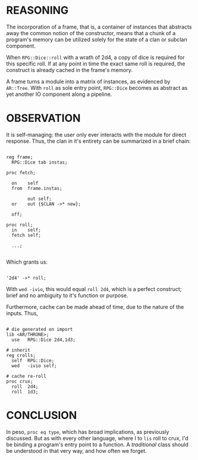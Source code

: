 # REASONING

The incorporation of a frame, that is, a container of instances that abstracts away the common notion of the constructor, means that a chunk of a program's memory can be utilized solely for the state of a clan or subclan component.

When `RPG::Dice::roll` with a wrath of 2d4, a copy of dice is required for this specific roll. If at any point in time the exact same roll is required, the construct is already cached in the frame's memory.

A frame turns a module into a matrix of instances, as evidenced by `AR::Tree`. With `roll` as sole entry point, `RPG::Dice` becomes as abstract as yet another IO component along a pipeline.

# OBSERVATION

It is self-managing: the user only ever interacts with the module for direct response. Thus, the clan in it's entirety can be summarized in a brief chain:

```$

reg frame;
  RPG::Dice tab instas;

proc fetch;

  on    self
  from  frame.instas;

        out self;
  or    out {$CLAN ->* new};

  off;

proc roll;
  in    self;
  fetch self;

  ...;


```

Which grants us:

```$

'2d4' ->* roll;

```

With `wed -ivio`, this would equal `roll 2d4`, which is a perfect construct; brief and no ambiguity to it's function or purpose.

Furthermore, cache can be made ahead of time, due to the nature of the inputs. Thus,

```$

# die generated on import
lib <AR/THRONE>;
  use   RPG::Dice 2d4,1d3;

# inherit
reg crolls;
  self  RPG::Dice;
  wed   -ivio self;

# cache re-roll
proc crux;
  roll  2d4;
  roll  1d3;

```

# CONCLUSION

In peso, `proc eq type`, which has broad implications, as previously discussed. But as with every other language, where I to `lis` roll to crux, I'd be binding a program's entry point to a function. A *traditional* class should be understood in that very way, and how often we forget.
